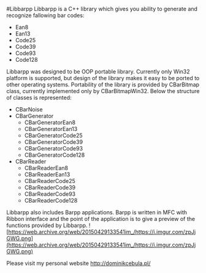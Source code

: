 #Libbarpp
Libbarpp is a C++ library which gives you ability to generate and recognize fallowing bar codes:
  * Ean8
  * Ean13
  * Code25
  * Code39
  * Code93
  * Code128

Libbarpp was designed to be OOP portable library. Currently only Win32 platform is supported, but design of the library makes it easy to be ported to other operating systems. Portability of the library is provided by CBarBitmap class, currently implemented only by CBarBitmapWin32. Below the structure of classes is represented:
  * CBarNoise
  * CBarGenerator
    * CBarGeneratorEan8
    * CBarGeneratorEan13
    * CBarGeneratorCode25
    * CBarGeneratorCode39
    * CBarGeneratorCode93
    * CBarGeneratorCode128
  * CBarReader
    * CBarReaderEan8
    * CBarReaderEan13
    * CBarReaderCode25
    * CBarReaderCode39
    * CBarReaderCode93
    * CBarReaderCode128

Libbarpp also includes Barpp applications. Barpp is written in MFC with Ribbon interface and the point of the application is to give a preview of the functions provided by Libbarpp.
![https://web.archive.org/web/20150429133541im_/https://i.imgur.com/zpJjGWG.png](https://web.archive.org/web/20150429133541im_/https://i.imgur.com/zpJjGWG.png)

Please visit my personal website http://dominikcebula.pl/

